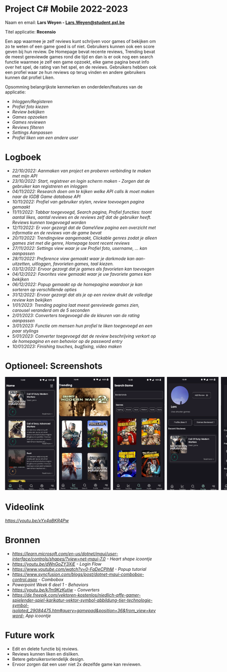 # Project C# Mobile 2022-2023

Naam en email: **Lars Weyen - Lars.Weyen@student.pxl.be**

Titel applicatie: **Recensio**

Een app waarmee je zelf reviews kunt schrijven voor games of bekijken om zo te weten of een game goed is of niet.
Gebruikers kunnen ook een score geven bij hun review. De Homepage bevat recente reviews, Trending bevat de meest
gereviewde games rond die tijd en dan is er ook nog een search functie waarmee je zelf een game opzoekt, elke game
pagina bevat info over het spel, de rating van het spel, en de reviews. Gebruikers hebben ook een profiel waar ze hun
reviews op terug vinden en andere gebruikers kunnen dat profiel Liken.

Opsomming belangrijkste kenmerken en onderdelen/features van de applicatie:

* *Inloggen/Registeren*
* *Profiel foto kiezen*
* *Review bekijken*
* *Games opzoeken*
* *Games reviewen*
* *Reviews filteren*
* *Settings Aanpassen*
* *Profiel liken van een andere user*

# Logboek

* *22/10/2022: Aanmaken van project en proberen verbinding te maken met mijn API*
* *23/10/2022: Start, registreer en login scherm maken - Zorgen dat de gebruiker kan registreren en inloggen*
* *04/11/2022: Research doen om te kijken welke API calls ik moet maken naar de IGDB Game database API*
* *10/11/2022: Profiel van gebruiker stylen, review toevoegen pagina gemaakt*
* *11/11/2022: Tabbar toegevoegd, Search pagina, Profiel functies: toont aantal likes, aantal reviews en de reviews zelf
  dat de gebruiker heeft. Reviews kunnen toegevoegd worden*
* *12/11/2022: Er voor gezorgt dat de GameView pagina een overzicht met informatie en de reviews van de game bevat*
* *20/11/2022: Trendingview aangemaakt, Clickable genres zodat je alleen games ziet met die genre, Homepage toont recent
  reviews*
* *27/11/2022: Settings view waar je uw Profiel foto, username, ... kan aanpassen*
* *28/11/2022: Preference view gemaakt waar je darkmode kan aan- uitzetten, uitloggen, favorieten games, taal kiezen.*
* *03/12/2022: Ervoor gezorgt dat je games als favorieten kan toevoegen*
* *04/12/2022: Favorites view gemaakt waar je uw favoriete games kan bekijken*
* *06/12/2022: Popup gemaakt op de homepagina waardoor je kan sorteren op verschillende opties*
* *31/12/2022: Ervoor gezorgt dat als je op een review drukt de volledige review kan bekijken*
* *1/01/2023: Trending pagina laat meest gereviewde games zien, carousel veranderd om de 5 seconden*
* *2/01/2023: Converters toegevoegd die de kleuren van de rating aanpassen*
* *3/01/2023: Functie om mensen hun profiel te liken toegevoegd en een paar stylings*
* *5/01/2023: Converter toegevoegd dat de review beschrijving verkort op de homepagina en een behavior op de password
  entry*
* *10/01/2023: Finishing touches, bugfixing, video maken*

# Optioneel: Screenshots

<div style="display: flex">
<img src="Images/Home.png" width="170" style="margin-right: 8px">
<img src="Images/Trending.png" width="170" style="margin-right: 8px">
<img src="Images/Search.png" width="170" style="margin-right: 8px">
<img src="Images/Profile.png" width="170" style="margin-right: 8px">
<img src="Images/Preferences.png" width="170" style="margin-right: 8px">
<img src="Images/Game.png" width="170" style="margin-right: 8px">
<img src="Images/Review.png" width="170">
</div>

# Videolink

*https://youtu.be/xYx4aBKR4Pw*

# Bronnen

* *https://learn.microsoft.com/en-us/dotnet/maui/user-interface/controls/shapes/?view=net-maui-7.0 - Heart shape
  icoontje*
* *https://youtu.be/dWnGoZY3XiE - Login Flow*
* *https://www.youtube.com/watch?v=0-FaDeCPIhM - Popup tutorial*
* *https://www.syncfusion.com/blogs/post/dotnet-maui-combobox-control.aspx - Combobox*
* *Powerpoint Week 6 deel 1 - Behaviors*
* *https://youtu.be/k7m9KzKutjw - Converters*
* *https://de.freepik.com/vektoren-kostenlos/niedlich-affe-gamer-spielender-spiel-karikatur-vektor-symbol-abbildung-tier-technologie-symbol-isolated_29084475.htm#query=gamepad&position=36&from_view=keyword- App icoontje*

# Future work

* Edit en delete functie bij reviews.
* Reviews kunnen liken en disliken.
* Betere gebruikersvriendelijk design.
* Ervoor zorgen dat een user niet 2x dezelfde game kan reviewen.
